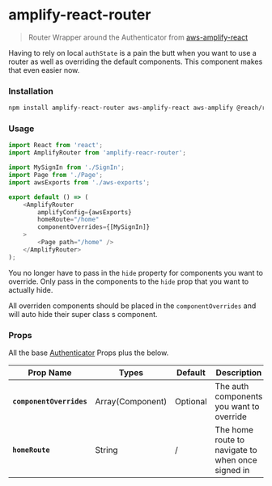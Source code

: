# amplify-react-router
> Router Wrapper around the Authenticator from [aws-amplify-react](https://github.com/aws-amplify/amplify-js/tree/master/packages/aws-amplify-react/src/Auth)

Having to rely on local `authState` is a pain the butt when you want to use a router as well as overriding the default components. This component makes that even easier now.

### Installation
```bash
npm install amplify-react-router aws-amplify-react aws-amplify @reach/router --save
```

### Usage
```javascript
import React from 'react';
import AmplifyRouter from 'amplify-reacr-router';

import MySignIn from './SignIn';
import Page from './Page';
import awsExports from './aws-exports';

export default () => (
    <AmplifyRouter
        amplifyConfig={awsExports}
        homeRoute="/home"
        componentOverrides={[MySignIn]}
    >
        <Page path="/home" />
    </AmplifyRouter>
);

```

You no longer have to pass in the `hide` property for components you want to override. Only pass in the components to the `hide` prop that you want to actually hide.

All overriden components should be placed in the `componentOverrides` and will auto hide their super class
s component.


### Props
All the base [Authenticator](https://aws-amplify.github.io/docs/js/authentication) Props plus the below.

| Prop Name | Types | Default | Description |
| --- | --- | --- | --- | 
|**`componentOverrides`**| Array(Component)| Optional | The auth components you want to override |
|**`homeRoute`**| String | / | The home route to navigate to when once signed in 